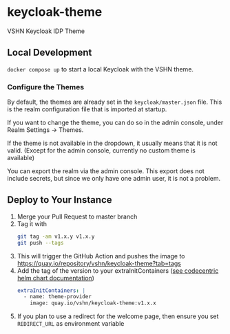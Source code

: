 # keycloak-theme
VSHN Keycloak IDP Theme

## Local Development

`docker compose up` to start a local Keycloak with the VSHN theme.

### Configure the Themes

By default, the themes are already set in the `keycloak/master.json` file.
This is the realm configuration file that is imported at startup.

If you want to change the theme, you can do so in the admin console, under Realm Settings -> Themes.

If the theme is not available in the dropdown, it usually means that it is not valid.
(Except for the admin console, currently no custom theme is available)

You can export the realm via the admin console.
This export does not include secrets, but since we only have one admin user, it is not a problem.

## Deploy to Your Instance

1. Merge your Pull Request to master branch
1. Tag it with
    ```bash
    git tag -am v1.x.y v1.x.y
    git push --tags
    ```
1. This will trigger the GitHub Action and pushes the image to https://quay.io/repository/vshn/keycloak-theme?tab=tags
1. Add the tag of the version to your extraInitContainers ([see codecentric helm chart documentation](https://github.com/codecentric/helm-charts/blob/master/charts/keycloak/README.md#providing-a-custom-theme))
    ```yaml
    extraInitContainers: |
      - name: theme-provider
        image: quay.io/vshn/keycloak-theme:v1.x.x
    ```
1. If you plan to use a redirect for the welcome page, then ensure you set `REDIRECT_URL` as environment variable
